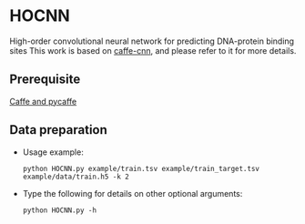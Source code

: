 # HOCNN
High-order convolutional neural network for predicting DNA-protein binding sites
This work is based on [caffe-cnn](https://github.com/gifford-lab/caffe-cnn/), and please refer to it for more details.

## Prerequisite
[Caffe and pycaffe](http://caffe.berkeleyvision.org/installation.html)

## Data preparation
+ Usage example:
	
	```
	python HOCNN.py example/train.tsv example/train_target.tsv example/data/train.h5 -k 2
	```
+ Type the following for details on other optional arguments:
	
	```
	python HOCNN.py -h
	```
